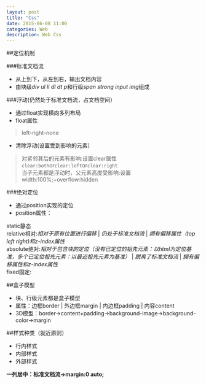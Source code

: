 ```yaml
---
layout: post
title: "Css"
date: 2015-06-08 11:00
categories: Web
description: Web Css
---
```





##定位机制   


###标准文档流   
- 从上到下，从左到右，输出文档内容
- 由块级*div ul li dl dt p*和行级*span strong input img*组成


###浮动(仍然处于标准文档流，占文档空间）   
- 通过float实现横向多列布局
- float属性   
> left-right-none   
- 清除浮动(设置受到影响的元素）   
> 对紧邻其后的元素有影响:设置clear属性`clear:both`or`clear:left`or`clear:right`   
> 当子元素都是浮动时，父元素高度受影响:设置width:100%;+overflow:hidden


###绝对定位      
- 通过position实现的定位
- position属性：   
> 
  static静态   
  relative相对:*相对于原有位置进行偏移* | *仍处于标准文档流* | *拥有偏移属性（top left right)和z-index属性*    
  absolute绝对:*相对于包含块的定位（没有已定位的祖先元素：以html为定位基准，多个已定位祖先元素：以最近祖先元素为基准）* | *脱离了标准文档流* | *拥有偏移属性和z-index属性*    
  fixed固定:


##盒子模型   
- 块、行级元素都是盒子模型
- 属性：边框border | 外边框margin | 内边框padding | 内容content   
- 3D模型：border->content+padding->background-image->background-color->margin
 

##样式种类（就近原则）   
- 行内样式
- 内部样式
- 外部样式

**一列居中：标准文档流->margin:0 auto;**    
